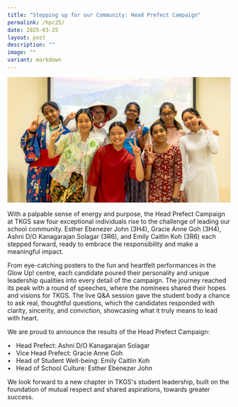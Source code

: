 ```yaml
---
title: "Stepping up for our Community: Head Prefect Campaign"
permalink: /hpc25/
date: 2025-03-25
layout: post
description: ""
image: ""
variant: markdown
---
```

<img src="/images/Sparkling_Moment/2025/IFD_Hero.png">

With a palpable sense of energy and purpose, the Head Prefect Campaign at TKGS saw four exceptional individuals rise to the challenge of leading our school community. Esther Ebenezer John (3H4), Gracie Anne Goh (3H4), Ashni D/O Kanagarajan Solagar (3R6), and Emily Caitlin Koh (3R6) each stepped forward, ready to embrace the responsibility and make a meaningful impact.

From eye-catching posters to the fun and heartfelt performances in the Glow Up! centre, each candidate poured their personality and unique leadership qualities into every detail of the campaign. The journey reached its peak with a round of speeches, where the nominees shared their hopes and visions for TKGS. The live Q&amp;A session gave the student body a chance to ask real, thoughtful questions, which the candidates responded with clarity, sincerity, and conviction, showcasing what it truly means to lead with heart.

We are proud to announce the results of the Head Prefect Campaign:

•&nbsp;&nbsp;&nbsp;Head Prefect: Ashni D/O Kanagarajan Solagar<br>
•&nbsp;&nbsp;&nbsp;Vice Head Prefect: Gracie Anne Goh<br>
•&nbsp;&nbsp;&nbsp;Head of Student Well-being: Emily Caitlin Koh<br>
•&nbsp;&nbsp;&nbsp;Head of School Culture: Esther Ebenezer John<br>


We look forward to a new chapter in TKGS's student leadership, built on the foundation of mutual respect and shared aspirations, towards greater success.